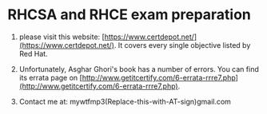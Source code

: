 # RHCSA and RHCE exam preparation

1. please visit this website: [https://www.certdepot.net/](https://www.certdepot.net/). It covers every single objective listed by Red Hat.

2. Unfortunately, Asghar Ghori's book has a number of errors. You can find its errata page on [http://www.getitcertify.com/6-errata-rrre7.php](http://www.getitcertify.com/6-errata-rrre7.php). 

3. Contact me at: mywtfmp3(Replace-this-with-AT-sign)gmail.com

